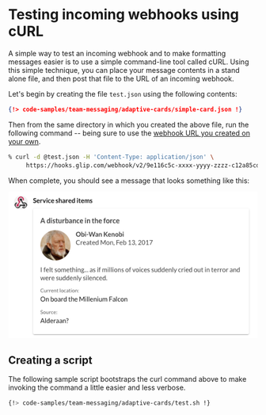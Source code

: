 # Testing incoming webhooks using cURL

A simple way to test an incoming webhook and to make formatting messages easier is to use a simple command-line tool called cURL. Using this simple technique, you can place your message contents in a stand alone file, and then post that file to the URL of an incoming webhook.

Let's begin by creating the file `test.json` using the following contents:

```json
{!> code-samples/team-messaging/adaptive-cards/simple-card.json !}
```

Then from the same directory in which you created the above file, run the following command -- being sure to use the [webhook URL you created on your own](../webhook-creation/). 

```sh
% curl -d @test.json -H 'Content-Type: application/json' \
     https://hooks.glip.com/webhook/v2/9e116c5c-xxxx-yyyy-zzzz-c12a85cd6063
```

When complete, you should see a message that looks something like this:

![Sample adaptive card](sample-adaptive-card.png)

## Creating a script

The following sample script bootstraps the curl command above to make invoking the command a little easier and less verbose. 

```sh
{!> code-samples/team-messaging/adaptive-cards/test.sh !}
```

